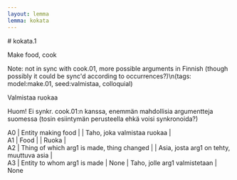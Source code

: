 ```yaml
---
layout: lemma
lemma: kokata
---
```


<div class="sense">
# <span class="sensename">kokata.1</span>

<span class="description">Make food, cook</span>

Note: not in sync with cook.01, more possible arguments in Finnish (though possibly it could be sync'd according to occurrences?)\n(tags: model:make.01, seed:valmistaa, colloquial) 

<span class="description">Valmistaa ruokaa</span>

Huom! Ei synkr. cook.01:n kanssa, enemmän mahdollisia argumentteja suomessa (tosin esiintymän perusteella ehkä voisi synkronoida?)

A0 | Entity making food |   | Taho, joka valmistaa ruokaa |  
A1 | Food |   | Ruoka |  
A2 | Thing of which arg1 is made, thing changed |   | Asia, josta arg1 on tehty, muuttuva asia |  
A3 | Entity to whom arg1 is made | None | Taho, jolle arg1 valmistetaan | None

</div>

